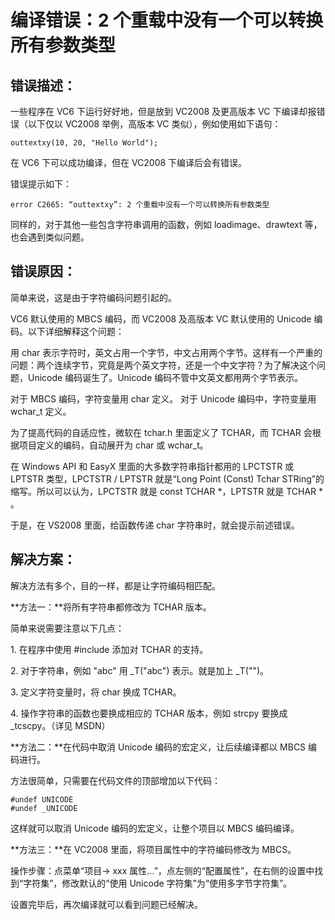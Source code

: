 编译错误：2 个重载中没有一个可以转换所有参数类型
=========================

## 错误描述：

一些程序在 VC6 下运行好好地，但是放到 VC2008 及更高版本 VC 下编译却报错误（以下仅以 VC2008 举例，高版本 VC 类似），例如使用如下语句：

    outtextxy(10, 20, "Hello World");

在 VC6 下可以成功编译，但在 VC2008 下编译后会有错误。

错误提示如下：

    error C2665: “outtextxy”: 2 个重载中没有一个可以转换所有参数类型

同样的，对于其他一些包含字符串调用的函数，例如 loadimage、drawtext 等，也会遇到类似问题。

## 错误原因：

简单来说，这是由于字符编码问题引起的。

VC6 默认使用的 MBCS 编码，而 VC2008 及高版本 VC 默认使用的 Unicode 编码。以下详细解释这个问题：

用 char 表示字符时，英文占用一个字节，中文占用两个字节。这样有一个严重的问题：两个连续字节，究竟是两个英文字符，还是一个中文字符？为了解决这个问题，Unicode 编码诞生了。Unicode 编码不管中文英文都用两个字节表示。

对于 MBCS 编码，字符变量用 char 定义。  对于 Unicode 编码中，字符变量用 wchar\_t 定义。

为了提高代码的自适应性，微软在 tchar.h 里面定义了 TCHAR，而 TCHAR 会根据项目定义的编码，自动展开为 char 或 wchar\_t。

在 Windows API 和 EasyX 里面的大多数字符串指针都用的 LPCTSTR 或 LPTSTR 类型，LPCTSTR / LPTSTR 就是“Long Point (Const) Tchar STRing”的缩写。所以可以认为，LPCTSTR 就是 const TCHAR \*，LPTSTR 就是 TCHAR \* 。

于是，在 VS2008 里面，给函数传递 char 字符串时，就会提示前述错误。

## 解决方案：

解决方法有多个，目的一样，都是让字符编码相匹配。

**方法一：**将所有字符串都修改为 TCHAR 版本。

简单来说需要注意以下几点：

1\. 在程序中使用 #include 添加对 TCHAR 的支持。

2\. 对于字符串，例如 "abc" 用 \_T("abc") 表示。就是加上 \_T("")。

3\. 定义字符变量时，将 char 换成 TCHAR。

4\. 操作字符串的函数也要换成相应的 TCHAR 版本，例如 strcpy 要换成 \_tcscpy。（详见 MSDN）

**方法二：**在代码中取消 Unicode 编码的宏定义，让后续编译都以 MBCS 编码进行。

方法很简单，只需要在代码文件的顶部增加以下代码：

    #undef UNICODE
    #undef _UNICODE

这样就可以取消 Unicode 编码的宏定义，让整个项目以 MBCS 编码编译。

**方法三：**在 VC2008 里面，将项目属性中的字符编码修改为 MBCS。

操作步骤：点菜单“项目-> xxx 属性...”，点左侧的“配置属性”，在右侧的设置中找到“字符集”，修改默认的“使用 Unicode 字符集”为“使用多字节字符集”。

设置完毕后，再次编译就可以看到问题已经解决。